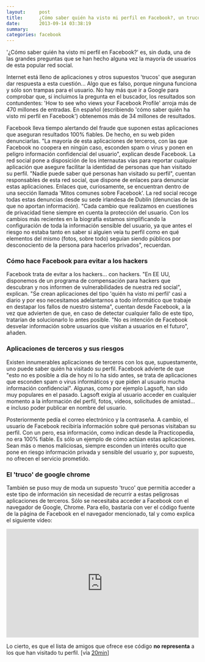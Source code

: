 ```yaml
---
layout:     post
title:      ¿Cómo saber quién ha visto mi perfil en Facebook?, un truco falso y lleno de riesgos
date:       2013-09-14 03:38:19
summary:    
categories: facebook
---
```


'¿Cómo saber quién ha visto mi perfil en Facebook?' es, sin duda, una de las grandes preguntas que se han hecho alguna vez la mayoría de usuarios de esta popular red social. 

Internet está lleno de aplicaciones y otros supuestos 'trucos' que aseguran dar respuesta a esta cuestión... Algo que es falso, porque ninguna funciona y sólo son trampas para el usuario. No hay más que ir a Google para comprobar que, si incluimos la pregunta en el buscador, los resultados son contundentes: 'How to see who views your Facebook Profile' arroja más de 470 millones de entradas. En español (escribiendo 'cómo saber quién ha visto mi perfil en Facebook') obtenemos más de 34 millones de resultados.

Facebook lleva tiempo alertando del fraude que suponen estas aplicaciones que aseguran resultados 100% fiables. De hecho, en su web piden denunciarlas. "La mayoría de esta aplicaciones de terceros, con las que Facebook no coopera en ningún caso, esconden spam o virus y ponen en peligro información confidencial del usuario", explican desde Facebook. La red social pone a disposición de los internautas vías para reportar cualquier aplicación que asegure facilitar la identidad de personas que han visitado su perfil. "Nadie puede saber qué personas han visitado su perfil", cuentan responsables de esta red social, que dispone de enlaces para denunciar estas aplicaciones. Enlaces que, curiosamente, se encuentran dentro de una sección llamada 'Mitos comunes sobre Facebook'. La red social recoge todas estas denuncias desde su sede irlandesa de Dublín (denuncias de las que no aportan información). "Cada cambio que realizamos en cuestiones de privacidad tiene siempre en cuenta la protección del usuario. Con los cambios más recientes en la biografía estamos simplificando la configuración de toda la información sensible del usuario, ya que antes el riesgo no estaba tanto en saber si alguien veía tu perfil como en qué elementos del mismo (fotos, sobre todo) seguían siendo públicos por desconociento de la persona para hacerlos privados", recuerdan.

### Cómo hace Facebook para evitar a los hackers

Facebook trata de evitar a los hackers... con hackers. "En EE UU, disponemos de un programa de compensación para hackers que descubran y nos informen de vulnerabilidades de nuestra red social", explican. "Se crean aplicaciones del tipo 'quién ha visto mi perfil' casi a diario y por eso necesitamos adelantarnos a todo informático que trabaje en destapar los fallos de nuestro sistema", cuentan desde Facebook, a la vez que advierten de que, en caso de detectar cualquier fallo de este tipo, tratarían de solucionarlo lo antes posible. "No es intención de Facebook desvelar información sobre usuarios que visitan a usuarios en el futuro", añaden.

### Aplicaciones de terceros y sus riesgos 

Existen innumerables aplicaciones de terceros con los que, supuestamente, uno puede saber quién ha visitado su perfil. Facebook advierte de que "esto no es posible a día de hoy ni lo ha sido antes, se trata de aplicaciones que esconden spam o virus informáticos y que piden al usuario mucha información confidencial". Algunas, como por ejemplo Lagsoft, han sido muy populares en el pasado. Lagsoft exigía al usuario acceder en cualquier momento a la información del perfil, fotos, vídeos, solicitudes de amistad... e incluso poder publicar en nombre del usuario. 

Posteriormente pedía el correo electrónico y la contraseña. A cambio, el usuario de Facebook recibiría información sobre qué personas visitaban su perfil. Con un pero, esa información, como indican desde la Practicopedia, no era 100% fiable. Es sólo un ejemplo de cómo actúan estas aplicaciones. Sean más o menos maliciosas, siempre esconden un interés oculto que pone en riesgo información privada y sensible del usuario y, por supuesto, no ofrecen el servicio prometido. 

### El 'truco' de google chrome 

También se puso muy de moda un supuesto 'truco' que permitía acceder a este tipo de información sin necesidad de recurrir a estas peligrosas aplicaciones de terceros. Sólo se necesitaba acceder a Facebook con el navegador de Google, Chrome. Para ello, bastaría con ver el código fuente de la página de Facebook en el navegador mencionado, tal y como explica el siguiente vídeo:

<center>
<style>.embed-container { position: relative; padding-bottom: 56.25%; height: 0; overflow: hidden; max-width: 100%; } .embed-container iframe, .embed-container object, .embed-container embed { position: absolute; top: 0; left: 0; width: 100%; height: 100%; }</style><div class='embed-container'><iframe src='https://www.youtube.com/embed//6K0J0qxAyGQ' frameborder='0' allowfullscreen></iframe></div>
</center>

Lo cierto, es que el lista de amigos que ofrece ese código <strong>no representa</strong> a los que han visitado tu perfil. [vía <a href="http://www.20minutos.es/noticia/1917999/0/como-saber-quien-ve-mi-perfil/facebook/mitos/" target="_blank">20min</a>]